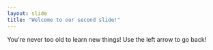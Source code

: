 ```yaml
---
layout: slide
title: "Welcome to our second slide!"
---
```

You're never too old to learn new things!
Use the left arrow to go back!
